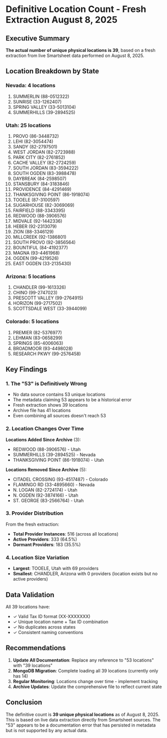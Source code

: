 # Definitive Location Count - Fresh Extraction August 8, 2025

## Executive Summary

**The actual number of unique physical locations is 39**, based on a fresh extraction from live Smartsheet data performed on August 8, 2025.

## Location Breakdown by State

### Nevada: 4 locations
1. SUMMERLIN (88-0512322)
2. SUNRISE (33-1262407)
3. SPRING VALLEY (33-5013104)
4. SUMMERHILLS (39-2894525)

### Utah: 25 locations
1. PROVO (86-3448732)
2. LEHI (82-3054474)
3. SANDY (82-2797501)
4. WEST JORDAN (82-2723988)
5. PARK CITY (82-2761852)
6. CACHE VALLEY (82-2724259)
7. SOUTH JORDAN (83-3594222)
8. SOUTH OGDEN (83-3988478)
9. DAYBREAK (84-2598507)
10. STANSBURY (84-3183846)
11. PROVIDENCE (84-4291469)
12. THANKSGIVING POINT (86-1918074)
13. TOOELE (87-3100597)
14. SUGARHOUSE (82-3069069)
15. FAIRFIELD (88-3343395)
16. REDWOOD (88-3906576)
17. MIDVALE (92-1442336)
18. HEBER (92-2313079)
19. ZION (88-3346129)
20. MILLCREEK (92-1386801)
21. SOUTH PROVO (92-3856564)
22. BOUNTIFUL (84-4192377)
23. MAGNA (93-4461968)
24. OGDEN (99-4219526)
25. EAST OGDEN (33-2135430)

### Arizona: 5 locations
1. CHANDLER (99-1613326)
2. CHINO (99-2747023)
3. PRESCOTT VALLEY (99-2764915)
4. HORIZON (99-2717502)
5. SCOTTSDALE WEST (33-3944099)

### Colorado: 5 locations
1. PREMIER (82-5376977)
2. LEHMAN (83-0658299)
3. SPRINGS (85-4006063)
4. BROADMOOR (93-4498028)
5. RESEARCH PKWY (99-2576458)

## Key Findings

### 1. The "53" is Definitively Wrong
- No data source contains 53 unique locations
- The metadata claiming 53 appears to be a historical error
- Fresh extraction shows 39 locations
- Archive file has 41 locations
- Even combining all sources doesn't reach 53

### 2. Location Changes Over Time
**Locations Added Since Archive** (3):
- REDWOOD (88-3906576) - Utah
- SUMMERHILLS (39-2894525) - Nevada
- THANKSGIVING POINT (86-1918074) - Utah

**Locations Removed Since Archive** (5):
- CITADEL CROSSING (93-4517487) - Colorado
- FLAMINGO RD (33-4895660) - Nevada
- N. LOGAN (82-2724174) - Utah
- N. OGDEN (92-3874166) - Utah
- ST. GEORGE (83-2566764) - Utah

### 3. Provider Distribution
From the fresh extraction:
- **Total Provider Instances**: 516 (across all locations)
- **Active Providers**: 333 (64.5%)
- **Dormant Providers**: 183 (35.5%)

### 4. Location Size Variation
- **Largest**: TOOELE, Utah with 69 providers
- **Smallest**: CHANDLER, Arizona with 0 providers (location exists but no active providers)

## Data Validation

All 39 locations have:
- ✓ Valid Tax ID format (XX-XXXXXXX)
- ✓ Unique location name + Tax ID combination
- ✓ No duplicates across states
- ✓ Consistent naming conventions

## Recommendations

1. **Update All Documentation**: Replace any reference to "53 locations" with "39 locations"
2. **MongoDB Migration**: Complete loading all 39 locations (currently only has 14)
3. **Regular Monitoring**: Locations change over time - implement tracking
4. **Archive Updates**: Update the comprehensive file to reflect current state

## Conclusion

The definitive count is **39 unique physical locations** as of August 8, 2025. This is based on live data extraction directly from Smartsheet sources. The "53" appears to be a documentation error that has persisted in metadata but is not supported by any actual data.